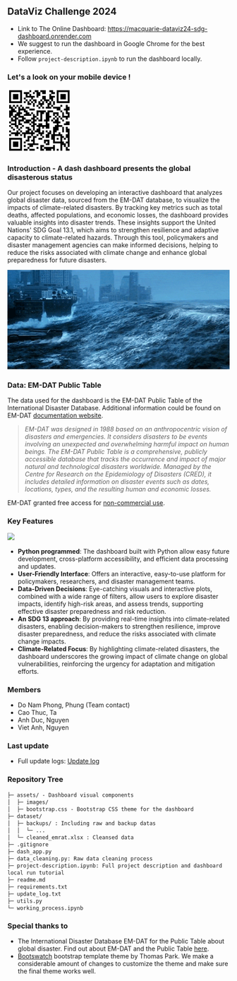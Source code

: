 ## DataViz Challenge 2024
- Link to The Online Dashboard: https://macquarie-dataviz24-sdg-dashboard.onrender.com
- We suggest to run the dashboard in Google Chrome for the best experience.
- Follow `project-description.ipynb` to run the dashboard locally.

### Let's a look on your mobile device !

<img src="assets/images/teamA-dashboard-QR.png" width="145">

### Introduction - A dash dashboard presents the global disasterous status
Our project focuses on developing an interactive dashboard that analyzes global disaster data, sourced from the EM-DAT database, to visualize the impacts of climate-related disasters. By tracking key metrics such as total deaths, affected populations, and economic losses, the dashboard provides valuable insights into disaster trends. These insights support the United Nations' SDG Goal 13.1, which aims to strengthen resilience and adaptive capacity to climate-related hazards. Through this tool, policymakers and disaster management agencies can make informed decisions, helping to reduce the risks associated with climate change and enhance global preparedness for future disasters.

<img src="assets/images/tsunami-icegif-9.gif" width="990">


### Data: EM-DAT Public Table
The data used for the dashboard is the EM-DAT Public Table of the International Disaster Database. Additional information could be found on EM-DAT [documentation website](https://doc.emdat.be/docs/data-structure-and-content/general-definitions-and-concepts/).

> *EM-DAT was designed in 1988 based on an anthropocentric vision of disasters and emergencies. It considers disasters to be events involving an unexpected and overwhelming harmful impact on human beings.*
    *The EM-DAT Public Table is a comprehensive, publicly accessible database that tracks the occurrence and impact of major natural and technological disasters worldwide. Managed by the Centre for Research on the Epidemiology of Disasters (CRED), it includes detailed information on disaster events such as dates, locations, types, and the resulting human and economic losses.*

EM-DAT granted free access for [non-commercial use](https://doc.emdat.be/docs/legal/terms-of-use/).

### Key Features

![](assets/images/dashboard_cap.jpg)

- **Python programmed**: The dashboard built with Python allow easy future development, cross-platform accessibility, and efficient data processing and updates.  
- **User-Friendly Interface**: Offers an interactive, easy-to-use platform for policymakers, researchers, and disaster management teams.
- **Data-Driven Decisions**:  Eye-catching visuals and interactive plots, combined with a wide range of filters, allow users to explore disaster impacts, identify high-risk areas, and assess trends, supporting effective disaster preparedness and risk reduction.
- **An SDG 13 approach**: By providing real-time insights into climate-related disasters, enabling decision-makers to strengthen resilience, improve disaster preparedness, and reduce the risks associated with climate change impacts.
- **Climate-Related Focus**: By highlighting climate-related disasters, the dashboard underscores the growing impact of climate change on global vulnerabilities, reinforcing the urgency for adaptation and mitigation efforts.

### Members
- Do Nam Phong, Phung (Team contact)
- Cao Thuc, Ta
- Anh Duc, Nguyen
- Viet Anh, Nguyen

### Last update
- Full update logs: [Update log](/update_log.txt)

### Repository Tree  
    ├─ assets/ - Dashboard visual components
    │  ├─ images/
    │  ├─ bootstrap.css - Bootstrap CSS theme for the dashboard
    ├─ dataset/
    │  ├─ backups/ : Including raw and backup datas
    │  │  └─ ...
    │  └─ cleaned_emrat.xlsx : Cleansed data
    ├─ .gitignore
    ├─ dash_app.py
    ├─ data_cleaning.py: Raw data cleaning process
    ├─ project-description.ipynb: Full project description and dashboard local run tutorial
    ├─ readme.md
    ├─ requirements.txt
    ├─ update_log.txt
    ├─ utils.py
    └─ working_process.ipynb

### Special thanks to
- The International Disaster Database EM-DAT for the Public Table about global disaster. Find out about EM-DAT and the Public Table [here](https://doc.emdat.be/docs/data-structure-and-content/emdat-public-table/).
- [Bootswatch](https://bootswatch.com) bootstrap template theme by Thomas Park. We make a considerable amount of changes to customize the theme and make sure the final theme works well.

